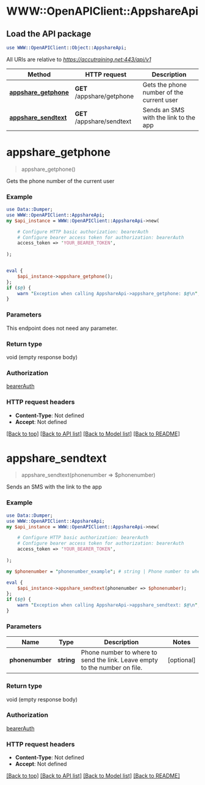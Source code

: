 # WWW::OpenAPIClient::AppshareApi

## Load the API package
```perl
use WWW::OpenAPIClient::Object::AppshareApi;
```

All URIs are relative to *https://accutraining.net:443/api/v1*

Method | HTTP request | Description
------------- | ------------- | -------------
[**appshare_getphone**](AppshareApi.md#appshare_getphone) | **GET** /appshare/getphone | Gets the phone number of the current user
[**appshare_sendtext**](AppshareApi.md#appshare_sendtext) | **GET** /appshare/sendtext | Sends an SMS with the link to the app


# **appshare_getphone**
> appshare_getphone()

Gets the phone number of the current user

### Example 
```perl
use Data::Dumper;
use WWW::OpenAPIClient::AppshareApi;
my $api_instance = WWW::OpenAPIClient::AppshareApi->new(

    # Configure HTTP basic authorization: bearerAuth
    # Configure bearer access token for authorization: bearerAuth
    access_token => 'YOUR_BEARER_TOKEN',
    
);


eval { 
    $api_instance->appshare_getphone();
};
if ($@) {
    warn "Exception when calling AppshareApi->appshare_getphone: $@\n";
}
```

### Parameters
This endpoint does not need any parameter.

### Return type

void (empty response body)

### Authorization

[bearerAuth](../README.md#bearerAuth)

### HTTP request headers

 - **Content-Type**: Not defined
 - **Accept**: Not defined

[[Back to top]](#) [[Back to API list]](../README.md#documentation-for-api-endpoints) [[Back to Model list]](../README.md#documentation-for-models) [[Back to README]](../README.md)

# **appshare_sendtext**
> appshare_sendtext(phonenumber => $phonenumber)

Sends an SMS with the link to the app

### Example 
```perl
use Data::Dumper;
use WWW::OpenAPIClient::AppshareApi;
my $api_instance = WWW::OpenAPIClient::AppshareApi->new(

    # Configure HTTP basic authorization: bearerAuth
    # Configure bearer access token for authorization: bearerAuth
    access_token => 'YOUR_BEARER_TOKEN',
    
);

my $phonenumber = "phonenumber_example"; # string | Phone number to where to send the link. Leave empty to the number on file.

eval { 
    $api_instance->appshare_sendtext(phonenumber => $phonenumber);
};
if ($@) {
    warn "Exception when calling AppshareApi->appshare_sendtext: $@\n";
}
```

### Parameters

Name | Type | Description  | Notes
------------- | ------------- | ------------- | -------------
 **phonenumber** | **string**| Phone number to where to send the link. Leave empty to the number on file. | [optional] 

### Return type

void (empty response body)

### Authorization

[bearerAuth](../README.md#bearerAuth)

### HTTP request headers

 - **Content-Type**: Not defined
 - **Accept**: Not defined

[[Back to top]](#) [[Back to API list]](../README.md#documentation-for-api-endpoints) [[Back to Model list]](../README.md#documentation-for-models) [[Back to README]](../README.md)

